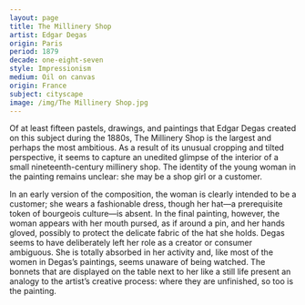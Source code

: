 ```yaml
---
layout: page
title: The Millinery Shop
artist: Edgar Degas
origin: Paris
period: 1879
decade: one-eight-seven
style: Impressionism
medium: Oil on canvas
origin: France
subject: cityscape
image: /img/The Millinery Shop.jpg
---
```



Of at least fifteen pastels, drawings, and paintings that Edgar Degas created on this subject during the 1880s, The Millinery Shop is the largest and perhaps the most ambitious. As a result of its unusual cropping and tilted perspective, it seems to capture an unedited glimpse of the interior of a small nineteenth-century millinery shop. The identity of the young woman in the painting remains unclear: she may be a shop girl or a customer. 

In an early version of the composition, the woman is clearly intended to be a customer; she wears a fashionable dress, though her hat—a prerequisite token of bourgeois culture—is absent. In the final painting, however, the woman appears with her mouth pursed, as if around a pin, and her hands gloved, possibly to protect the delicate fabric of the hat she holds. Degas seems to have deliberately left her role as a creator or consumer ambiguous. She is totally absorbed in her activity and, like most of the women in Degas’s paintings, seems unaware of being watched. The bonnets that are displayed on the table next to her like a still life present an analogy to the artist’s creative process: where they are unfinished, so too is the painting.

